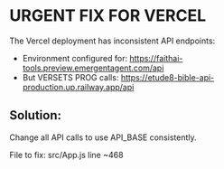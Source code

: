 # URGENT FIX FOR VERCEL

The Vercel deployment has inconsistent API endpoints:
- Environment configured for: https://faithai-tools.preview.emergentagent.com/api
- But VERSETS PROG calls: https://etude8-bible-api-production.up.railway.app/api

## Solution:
Change all API calls to use API_BASE consistently.

File to fix: src/App.js line ~468